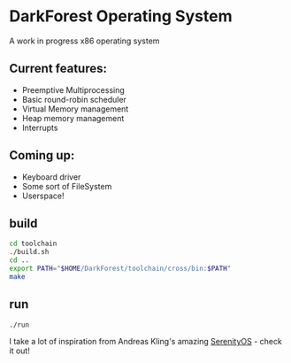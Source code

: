 # DarkForest Operating System

A work in progress x86 operating system

## Current features:

- Preemptive Multiprocessing
- Basic round-robin scheduler
- Virtual Memory management
- Heap memory management
- Interrupts

## Coming up:
- Keyboard driver
- Some sort of FileSystem
- Userspace!

## build
```bash
cd toolchain
./build.sh
cd ..
export PATH="$HOME/DarkForest/toolchain/cross/bin:$PATH"
make
```

## run
```bash
./run
```


I take a lot of inspiration from Andreas Kling's amazing [SerenityOS](https://github.com/SerenityOS/serenity) - check it out!

